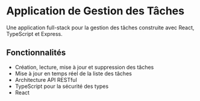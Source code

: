 # Application de Gestion des Tâches

Une application full-stack pour la gestion des tâches construite avec React, TypeScript et Express.

## Fonctionnalités

- Création, lecture, mise à jour et suppression des tâches
- Mise à jour en temps réel de la liste des tâches
- Architecture API RESTful
- TypeScript pour la sécurité des types
- React
